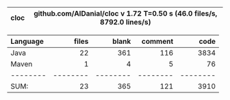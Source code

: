
cloc|github.com/AlDanial/cloc v 1.72  T=0.50 s (46.0 files/s, 8792.0 lines/s)
--- | ---

Language|files|blank|comment|code
:-------|-------:|-------:|-------:|-------:
Java|22|361|116|3834
Maven|1|4|5|76
--------|--------|--------|--------|--------
SUM:|23|365|121|3910
